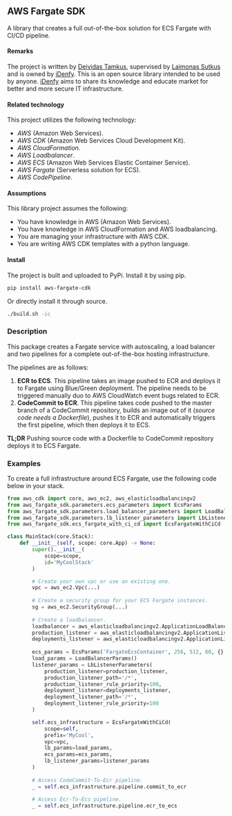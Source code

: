 ## AWS Fargate SDK

A library that creates a full out-of-the-box solution for ECS Fargate with CI/CD pipeline.

#### Remarks

The project is written by [Deividas Tamkus](https://github.com/deitam), supervised by 
[Laimonas Sutkus](https://github.com/laimonassutkus) and is owned by 
[iDenfy](https://github.com/idenfy). This is an open source
library intended to be used by anyone. [iDenfy](https://github.com/idenfy) aims
to share its knowledge and educate market for better and more secure IT infrastructure.

#### Related technology

This project utilizes the following technology:

- *AWS* (Amazon Web Services).
- *AWS CDK* (Amazon Web Services Cloud Development Kit).
- *AWS CloudFormation*.
- *AWS Loadbalancer*.
- *AWS ECS* (Amazon Web Services Elastic Container Service).
- *AWS Fargate* (Serverless solution for ECS).
- *AWS CodePipeline*.

#### Assumptions

This library project assumes the following:

- You have knowledge in AWS (Amazon Web Services).
- You have knowledge in AWS CloudFormation and AWS loadbalancing.
- You are managing your infrastructure with AWS CDK.
- You are writing AWS CDK templates with a python language.

#### Install

The project is built and uploaded to PyPi. Install it by using pip.

```bash
pip install aws-fargate-cdk
```

Or directly install it through source.

```bash
./build.sh -ic
```

### Description

This package creates a Fargate service with autoscaling, a load balancer and two pipelines 
for a complete out-of-the-box hosting infrastructure.

The pipelines are as follows:

1. **ECR to ECS**. This pipeline takes an image pushed to ECR and deploys it to Fargate using Blue/Green deployment.
The pipeline needs to be triggered manually duo to AWS CloudWatch event bugs related to ECR.
2. **CodeCommit to ECR**. This pipeline takes code pushed to the master branch of a CodeCommit repository, builds an image out of it (_source code needs a Dockerfile_), pushes it to ECR and automatically triggers the first pipeline, which then deploys it to ECS.

**TL;DR** Pushing source code with a Dockerfile to CodeCommit repository deploys it to ECS Fargate.

### Examples

To create a full infrastructure around ECS Fargate, use the following code below in your stack.

```python
from aws_cdk import core, aws_ec2, aws_elasticloadbalancingv2
from aws_fargate_sdk.parameters.ecs_parameters import EcsParams
from aws_fargate_sdk.parameters.load_balancer_parameters import LoadBalancerParams
from aws_fargate_sdk.parameters.lb_listener_parameters import LbListenerParameters
from aws_fargate_sdk.ecs_fargate_with_ci_cd import EcsFargateWithCiCd

class MainStack(core.Stack):
    def __init__(self, scope: core.App) -> None:
        super().__init__(
            scope=scope,
            id='MyCoolStack'
        )

        # Create your own vpc or use an existing one.
        vpc = aws_ec2.Vpc(...)
        
        # Create a security group for your ECS Fargate instances.
        sg = aws_ec2.SecurityGroup(...)
        
        # Create a loadbalancer.
        loadbalancer = aws_elasticloadbalancingv2.ApplicationLoadBalancer(...)
        production_listener = aws_elasticloadbalancingv2.ApplicationListener(self, 'Prod', load_balancer=loadbalancer)
        deployments_listener = aws_elasticloadbalancingv2.ApplicationListener(self, 'Test', load_balancer=loadbalancer)
        
        ecs_params = EcsParams('FargateEcsContainer', 256, 512, 80, {}, [sg], vpc.private_subnets)
        load_params = LoadBalancerParams()
        listener_params = LbListenerParameters(
            production_listener=production_listener,
            production_listener_path='/*',
            production_listener_rule_priority=100,
            deployment_listener=deployments_listener,
            deployment_listener_path='/*',
            deployment_listener_rule_priority=100
        )

        self.ecs_infrastructure = EcsFargateWithCiCd(
            scope=self,
            prefix='MyCool',
            vpc=vpc,
            lb_params=load_params,
            ecs_params=ecs_params,
            lb_listener_params=listener_params
        )
        
        # Access CodeCommit-To-Ecr pipeline.
        _ = self.ecs_infrastructure.pipeline.commit_to_ecr
        
        # Access Ecr-To-Ecs pipeline.
        _ = self.ecs_infrastructure.pipeline.ecr_to_ecs
```

